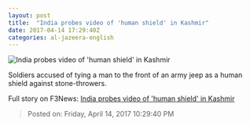 ```yaml
---
layout: post
title:  "India probes video of 'human shield' in Kashmir"
date: 2017-04-14 17:29:40Z
categories: al-jazeera-english
---
```


![India probes video of 'human shield' in Kashmir](http://www.aljazeera.com/mritems/Images/2017/4/14/66709eefc630456faba26745fc39bfcc_18.jpg)

Soldiers accused of tying a man to the front of an army jeep as a human shield against stone-throwers.


Full story on F3News: [India probes video of 'human shield' in Kashmir](http://www.f3nws.com/n/RYhTVF)

> Posted on: Friday, April 14, 2017 10:29:40 PM
